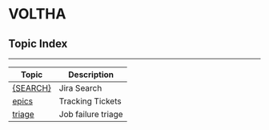 VOLTHA
======

Topic Index
-----------

---

| Topic | Description |
| ----- | ------------|
| [{SEARCH}](https://jira.opencord.org/issues/?jql=(text%20~%20"voltha")%20AND%20(resolution%20IS%20EMPTY)) | Jira Search |
| [epics](topics/epics.md)             | Tracking Tickets        |
| [triage](topics/triage.md)           | Job failure triage      |
